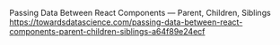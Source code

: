 Passing Data Between React Components — Parent, Children, Siblings
https://towardsdatascience.com/passing-data-between-react-components-parent-children-siblings-a64f89e24ecf
